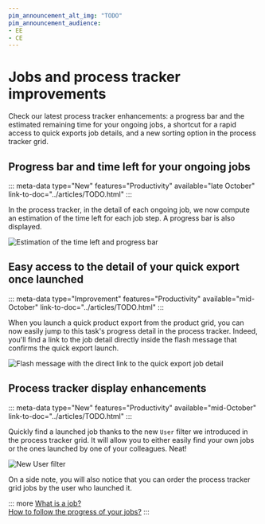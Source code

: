 ```yaml
---
pim_announcement_alt_img: "TODO"
pim_announcement_audience:
- EE
- CE
---
```


# Jobs and process tracker improvements

Check our latest process tracker enhancements: a progress bar and the estimated remaining time for your ongoing jobs, a shortcut for a rapid access to quick exports job details, and a new sorting option in the process tracker grid.

## Progress bar and time left for your ongoing jobs
::: meta-data type="New" features="Productivity" available="late October" link-to-doc="../articles/TODO.html"
:::

In the process tracker, in the detail of each ongoing job, we now compute an estimation of the time left for each job step. A progress bar is also displayed.

![Estimation of the time left and progress bar](../img/TODO.png)

## Easy access to the detail of your quick export once launched
::: meta-data type="Improvement" features="Productivity" available="mid-October" link-to-doc="../articles/TODO.html"
:::

When you launch a quick product export from the product grid, you can now easily jump to this task's progress detail in the process tracker. Indeed, you'll find a link to the job detail directly inside the flash message that confirms the quick export launch.

![Flash message with the direct link to the quick export job detail](../img/TODO.png)

## Process tracker display enhancements
::: meta-data type="New" features="Productivity" available="mid-October" link-to-doc="../articles/TODO.html"
:::

Quickly find a launched job thanks to the new `User` filter we introduced in the process tracker grid. It will allow you to either easily find your own jobs or the ones launched by one of your colleagues. Neat!

![New User filter](../img/TODO.png)

On a side note, you will also notice that you can order the process tracker grid jobs by the user who launched it.

::: more
[What is a job?](../articles/monitor-jobs.html#what-is-a-job)  
[How to follow the progress of your jobs?](../articles/monitor-jobs.html#how-to-monitor)
:::
